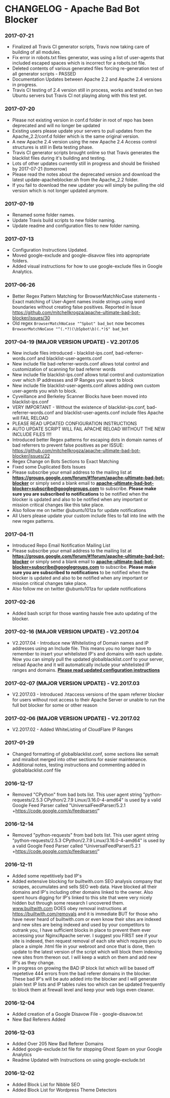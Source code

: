 # CHANGELOG - Apache Bad Bot Blocker

### 2017-07-21
- Finalized all Travis CI generator scripts, Travis now taking care of building of all modules.
- Fix error in robots.txt files generator, was using a list of user-agents that included escaped spaces which is incorrect for a robots.txt file.
- Deleted contents of various generated files forcing re-generation test of all generator scripts - PASSED
- Documentation Updates between Apache 2.2 and Apache 2.4 versions in progress.
- Travis CI testing of 2.4 version still in process, works and tested on two Ubuntu servers but Travis CI not playing along with this test yet.

### 2017-07-20
- Please not existing version in conf.d folder in root of repo has been deprecated and will no longer be updated
- Existing users please update your servers to pull updates from the Apache_2.2/conf.d folder which is the same original version.
- A new Apache 2.4 version using the new Apache 2.4 Access control structures is still in Beta testing phase.
- Travis CI generator scripts brought online so that Travis generates the blacklist files during it's building and testing.
- Lots of other updates currently still in progress and should be finished by 2017-07-21 (tomorrow)
- Please read the notes about the deprecated version and download the latest update-apacheblocker.sh from the Apache_2.2 folder.
- If you fail to download the new updater you will simply be pulling the old version which is not longer updated anymore.

### 2017-07-19
- Renamed some folder names.
- Update Travis build scripts to new folder naming.
- Update readme and configuration files to new folder naming.

### 2017-07-13
- Configuration Instructions Updated.
- Moved google-exclude and google-disavow files into appropriate folders.
- Added visual instructions for how to use google-exclude files in Google Analytics.

### 2017-06-26
- Better Regex Pattern Matching for BrowserMatchNoCase statements - Exact matching of User-Agent names inside strings using word boundaries without creating false positives. Reported in Issue https://github.com/mitchellkrogza/apache-ultimate-bad-bot-blocker/issues/30
- Old regex `BrowserMatchNoCase "^Spbot" bad_bot` now becomes `BrowserMatchNoCase "^(.*?)(\bSpbot\b)(.*)$" bad_bot`

### 2017-04-19 (MAJOR VERSION UPDATE) - V2.2017.05
- New include files introduced - blacklist-ips.conf, bad-referrer-words.conf and blacklist-user-agents.conf
- New include file bad-referrer-words.conf allows total control and customization of scanning for bad referrer words
- New include file blacklist-ips.conf allows total control and customization over which IP addresses and IP Ranges you want to block
- New include file blacklist-user-agents.conf allows adding own custom user-agents you wish to block.
- Cyveillance and Berkeley Scanner Blocks have been moved into blacklist-ips.conf
- VERY IMPORTANT - Without the existence of blacklist-ips.conf, bad-referrer-words.conf and blacklist-user-agents.conf include files Apache will FAIL RELOAD
- PLEASE READ UPDATED CONFIGURATION INSTRUCTIONS
- AUTO UPDATE SCRIPT WILL FAIL APACHE RELOAD WITHOUT THE NEW INCLUDE FILES !!!!
- Introduced better Regex patterns for escaping dots in domain names of bad referrers to prevent false positives as per ISSUE: https://github.com/mitchellkrogza/apache-ultimate-bad-bot-blocker/issues/22
- Regex Change on Bots Sections to Exact Matching
- Fixed some Duplicated Bots Issues
- Please subscribe your email address to the mailing list at **https://groups.google.com/forum/#!forum/apache-ultimate-bad-bot-blocker**
or simply send a blank email to **apache-ultimate-bad-bot-blocker+subscribe@googlegroups.com** to subscribe.
**Please make sure you are subscribed to notifications** to be notified when the blocker is updated and also to be notified when any important or mission critical changes like this take place.
- Also follow me on twitter @ubuntu101za for update notifications
- All Users please update your custom include files to fall into line with the new regex patterns.

### 2017-04-11
- Introduced Repo Email Notification Mailing List
- Please subscribe your email address to the mailing list at **https://groups.google.com/forum/#!forum/apache-ultimate-bad-bot-blocker**
or simply send a blank email to **apache-ultimate-bad-bot-blocker+subscribe@googlegroups.com** to subscribe.
**Please make sure you are subscribed to notifications** to be notified when the blocker is updated and also to be notified when any important or mission critical changes take place.
- Also follow me on twitter @ubuntu101za for update notifications

### 2017-02-26
- Added bash script for those wanting hassle free auto updating of the blocker.

### 2017-02-16 (MAJOR VERSION UPDATE) - V2.2017.04
- V2.2017.04 - Introduce new Whitelisting of Domain names and IP addresses using an Include file. This means you no longer have to remember to insert your whitelisted IP's and domains with each update. Now you can simply pull the updated globalblacklist.conf to your server, reload Apache and it will automatically include your whitelisted IP ranges and domains. **[Please read updated configuration instructions](https://github.com/mitchellkrogza/apache-ultimate-bad-bot-blocker/blob/master/CONFIGURATION.md)**

### 2017-02-07 (MAJOR VERSION UPDATE) - V2.2017.03
- V2.2017.03 - Introduced .htaccess versions of the spam referrer blocker for users without root access to their Apache Server or unable to run the full bot blocker for some or other reason

### 2017-02-06 (MAJOR VERSION UPDATE) - V2.2017.02
- V2.2017.02 - Added WhiteListing of CloudFlare IP Ranges

### 2017-01-29
- Changed formatting of globalblacklist.conf, some sections like semalt and miraibot merged into other sections for easier maintenance.
- Additional notes, testing instructions and commenting added in globalblacklist.conf file

### 2016-12-17
- Removed "CPython" from bad bots list. This user agent string "python-requests/2.5.3 CPython/2.7.9 Linux/3.16.0-4-amd64" is used by a valid Google Feed Parser called "UniversalFeedParser/5.2.1 +https://code.google.com/p/feedparser/"

### 2016-12-14
- Removed "python-requests" from bad bots list. This user agent string "python-requests/2.5.3 CPython/2.7.9 Linux/3.16.0-4-amd64" is used by a valid Google Feed Parser called "UniversalFeedParser/5.2.1 +https://code.google.com/p/feedparser/"

### 2016-12-11
- Added some repetitively bad IP's
- Added extensive blocking for builtwith.com SEO analysis company that scrapes, accumulates and sells SEO web data. Have blocked all their domains and IP's including other domains linked to the owner. Also spent hours digging for IP's linked to this site that were very nicely hidden but through some research I uncovered them. www.builtwith.com DOES obey removal instructions at https://builtwith.com/removals and it is immediate BUT for those who have never heard of builtwith.com or even know their sites are indexed and new sites are being indexed and used by your competitors to outrank you, I have sufficient blocks in place to prevent them ever accessing your Nginx/Apache server. I suggest you FIRST see if your site is indexed, then request removal of each site which requires you to place a simple .html file in your webroot and once that is done, then update to the latest version of the script which will block them indexing new sites from thereon out. I will keep a watch on them and add new IP's as they change.
- In progress on growing the BAD IP block list which will be based off repetetive 444 errors from the bad referer domains in the blocker. These bad IP's will be auto added into the blocker and I will generate plain text IP lists and IP tables rules too which can be updated frequently to block them at firewall level and keep your web logs even cleaner.

### 2016-12-04
- Added creation of a Google Disavow File - google-disavow.txt
- New Bad Referers Added

### 2016-12-03
- Added Over 205 New Bad Referer Domains
- Added google-exclude.txt file for stopping Ghost Spam on your Google Analytics
- Readme Updated with Instructions on using google-exclude.txt

### 2016-12-02 	
- Added Block List for Nibble SEO
- Added Block List for Wordpress Theme Detectors
